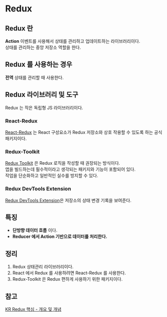 # Redux

## Redux 란 
**Action** 이벤트를 사용해서 상태를 관리하고 업데이트하는 라이브러리이다.      
상태를 관리하는 중앙 저장소 역할을 한다.

## Redux 를 사용하는 경우
**전역** 상태를 관리할 때 사용한다.

## Redux 라이브러리 및 도구
Redux 는 작은 독립형 JS 라이브러리이다.

### React-Redux
[React-Redux](https://react-redux.js.org/) 는 React 구성요소가 Redux 저장소와 상호 작용할 수 있도록 하는 공식 패키지이다.
### Redux-Toolkit
[Redux Toolkit](https://redux-toolkit.js.org/) 은 Redux 로직을 작성할 때 권장되는 방식이다.         
앱을 빌드하는데 필수적이라고 생각되는 패키지와 기능이 포함되어 있다.        
작업을 단순화하고 일반적인 실수를 방지할 수 있다.
### Redux DevTools Extension 
[Redux DevTools Extension](https://chrome.google.com/webstore/detail/redux-devtools/lmhkpmbekcpmknklioeibfkpmmfibljd?hl=ko)은 저장소의 상태 변경 기록을 보여준다. 

## 특징
- **단방향 데이터 흐름** 이다.
- **Reducer 에서 Action 기반으로 데이터를 처리한다.**

## 정리 
1. Redux 상태관리 라이브러리이다.
2. React 에서 Redux 를 사용하려면 React-Redux 를 사용한다.
3. Redux-Toolkit 은 Redux 편하게 사용하기 위한 패키지이다.


## 참고
[KR Redux 핵심 - 개요 및 개념 ](https://ko.redux.js.org/tutorials/essentials/part-1-overview-concepts)